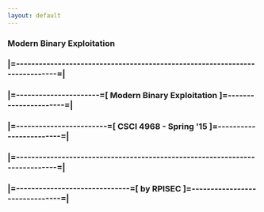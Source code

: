 ```yaml
---
layout: default
---
```


### Modern Binary Exploitation
        
### |=----------------------------------------------------------------------------=|
### |=----------------------=[ Modern Binary Exploitation ]=----------------------=|
### |=------------------------=[ CSCI 4968 - Spring '15 ]=------------------------=|
### |=----------------------------------------------------------------------------=|
### |=------------------------------=[ by RPISEC ]=-------------------------------=|

